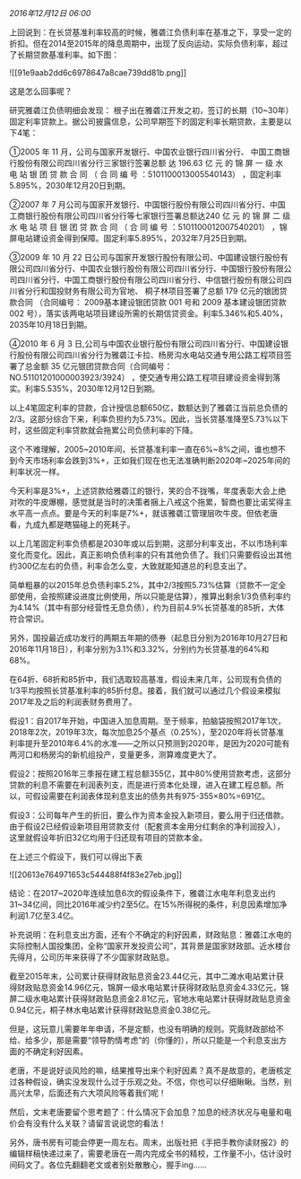 _2016年12月12日 06:00_

上回说到：在长贷基准利率较高的时候，雅砻江负债利率在基准之下，享受一定的折扣。但在2014至2015年的降息周期中，出现了反向运动，实际负债利率，超过了长期贷款基准利率。如下图：

![[91e9aab2dd6c6978647a8cae739dd81b.png]]

这是怎么回事呢？

研究雅砻江负债明细会发现： 根子出在雅砻江开发之初，签订的长期（10~30年）固定利率贷款上。据公司披露信息，公司早期签下的固定利率长期贷款，主要是以下4笔：

①2005 年 11 月，公司与国家开发银行、中国农业银行四川省分行、 中国工商银行股份有限公司四川省分行三家银行签署总额 达 196.63 亿 元 的 锦 屏 一 级 水 电 站 银 团 贷 款 合 同 （ 合 同 编 号 ：5101100013005540143） ，固定利率5.895%，2030年12月20日到期。

②2007 年 7 月公司与国家开发银行、中国银行股份有限公司四川省分行、中国工商银行股份有限公司四川省分行等七家银行签署总额达240 亿 元 的 锦 屏 二 级 水 电 站 项 目 银 团 贷 款 合 同 （ 合 同 编 号 ：5101100012007540201） ，锦屏电站建设资金得到保障。固定利率5.895%，2032年7月25日到期。

③2009 年 10 月 22 日公司与国家开发银行股份有限公司、中国建设银行股份有限公司四川省分行、中国农业银行股份有限公司四川省分行、中国银行股份有限公司四川省分行、中国工商银行股份有限公司四川省分行、中信银行股份有限公司四川省分行和国投财务有限公司为官地、 桐子林项目签署了总额 179 亿元的银团贷款合同 （合同编号： 2009基本建设银团贷款 001 号和 2009 基本建设银团贷款 002 号），落实该两电站项目建设所需的长期信贷资金。利率5.346%和5.40%，2035年10月18日到期。

④2010 年 6 月 3 日,公司与中国农业银行股份有限公司四川省分行、中国建设银行股份有限公司四川省分行为雅砻江卡拉、杨房沟水电站交通专用公路工程项目签署了总金额 35 亿元银团贷款合同（合同编号：NO.51101201000003923/3924） ，使交通专用公路工程项目建设资金得到落实。利率5.535%，2030年12月12日到期。

以上4笔固定利率的贷款，合计授信总额650亿，数额达到了雅砻江当前总负债的2/3。这部分综合下来，利率负担约为5.73%。因此，当长贷基准降至5.73%以下时，这些固定利率贷款就会拖累公司负债利率的下降。

这个不难理解，2005~2010年间，长贷基准利率一直在6%~8%之间，谁也想不到今天市场利率会跌到3%+，正如我们现在也无法准确判断2020年~2025年间的利率状况一样。

今天利率是3%+，上述贷款给雅砻江的银行，笑的合不拢嘴，年度表彰大会上绝对吹的牛皮爆棚，感觉就是当时的决策者捆上八戒这个拖累，智商也要比诺奖得主水平高一点点。要是今天的利率是7%+，就该雅砻江管理层吹牛皮。但依老唐看，九成九都是瞎猫碰上的死耗子。

以上几笔固定利率负债都是2030年或以后到期，这部分利率支出，不以市场利率变化而变化。因此，真正影响负债利率的只有其他负债了。我们只需要假设出其他约300亿左右的负债，利率会怎么变，大致就能知道总的利息支出了。

简单粗暴的以2015年总负债利率5.2%，其中2/3按照5.73%估算（贷款不一定全部使用，会按照建设进度比例使用，所以只能是估算），推算出剩余1/3负债利率约为4.14%（其中有部分经营性无息负债），约为目前4.9%长贷基准的85折，大体符合常识。

另外，国投最近成功发行的两期五年期的债券（起息日分别为2016年10月27日和2016年11月18日），利率分别为3.1%和3.32%，分别约为长贷基准的64%和68%。

在64折、68折和85折中，我们选取较高基准，假设未来几年，公司现有负债的1/3平均按照长贷基准利率的85折付息。接着，我们就可以通过几个假设来模拟2017年及之后的利润表财务费用了。

假设1：自2017年开始，中国进入加息周期。至于频率，拍脑袋按照2017年1次，2018年2次，2019年3次，每次加息25个基点（0.25%），至2020年将长贷基准利率提升至2010年6.4%的水准——之所以只预测到2020年，是因为2020可能有两河口和杨房沟的新机组投产，变量更多，测算难度更大了。

假设2：按照2016年三季报在建工程总额355亿，其中80%使用贷款考虑，这部分贷款的利息不需要在利润表列支，而是进行资本化处理，进入在建工程总额。所以，可假设需要在利润表体现利息支出的债务共有975-355×80%=691亿。

假设3：公司每年产生的折旧，要么作为资本金投入新项目，要么用于归还借款。由于假设2已经假设新项目用贷款支付（配套资本金用分红剩余的净利润投入），这里就假设年折旧32亿均用于归还现有项目的贷款本金。

在上述三个假设下，我们可以得出下表

![[20613e764971653c544488f4f83e27eb.jpg]]

结论：在2017~2020年连续加息6次的假设条件下，雅砻江水电年利息支出约31~34亿间，同比2016年减少约2至5亿。在15%所得税的条件，利息因素增加净利润1.7亿至3.4亿。

补充说明：在利息支出方面，还有个不确定的利好因素，财政贴息：雅砻江水电的实际控制人国投集团，全称“国家开发投资公司”，其背景是国家财政部。近水楼台先得月，公司历年来获得了不少国家财政贴息。

截至2015年末，公司累计获得财政贴息资金23.44亿元，其中二滩水电站累计获得财政贴息资金14.96亿元，锦屏一级水电站累计获得财政贴息资金4.33亿元，锦屏二级水电站累计获得财政贴息资金2.81亿元，官地水电站累计获得财政贴息资金0.94亿元，桐子林水电站累计获得财政贴息资金0.38亿元。

但是，这玩意儿需要年年申请，不是定额，也没有明确的规则。究竟财政部给不给、给多少，那是需要“领导酌情考虑”的（你懂的），所以只能是一个利息支出方面的不确定利好因素。

老唐，不是说好谈风险的嘛，结果推导出来个利好因素？真不是故意的，老唐核定过各种假设，确实没发现什么过于乐观之处。不信，你也可以仔细瞅瞅。当然，别高兴太早，后面还有六大项风险等着我们呢！

然后，文末老唐要留个思考题了：什么情况下会加息？加息的经济状况与电量和电价会有没有什么关联？请留言说说您的看法！

另外，唐书房有可能会停更一周左右。周末，出版社把《手把手教你读财报2》的编辑样稿快递过来了，需要老唐在一周内完成全书的精校，工作量不小，估计没时间码文了。各位先翻翻老文或者别处散散心，握手ing……